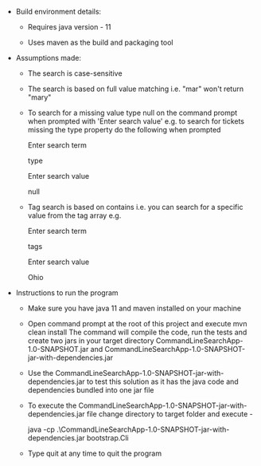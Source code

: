 - Build environment details:
    - Requires java version - 11

    - Uses maven as the build and packaging tool

- Assumptions made:
    - The search is case-sensitive

    - The search is based on full value matching i.e. "mar" won't return "mary"

    - To search for a missing value type null on the command prompt when prompted with 
        'Enter search value' e.g. to search for tickets missing the type property do the following when prompted
        
        Enter search term
        
        type
        
        Enter search value
        
        null
    
    - Tag search is based on contains i.e. you can search for a specific value from the
      tag array e.g.
      
      Enter search term
      
      tags
      
      Enter search value
      
      Ohio

- Instructions to run the program
    - Make sure you have java 11 and maven installed on your machine
    
    - Open command prompt at the root of this project and execute mvn clean install
      The command will compile the code, run the tests and create two jars in your target directory 
      CommandLineSearchApp-1.0-SNAPSHOT.jar and CommandLineSearchApp-1.0-SNAPSHOT-jar-with-dependencies.jar
    
    - Use the CommandLineSearchApp-1.0-SNAPSHOT-jar-with-dependencies.jar to test this solution as it has
      the java code and dependencies bundled into one jar file

    - To execute the CommandLineSearchApp-1.0-SNAPSHOT-jar-with-dependencies.jar file change directory
      to target folder and execute - 
      
      java -cp .\CommandLineSearchApp-1.0-SNAPSHOT-jar-with-dependencies.jar bootstrap.Cli

    - Type quit at any time to quit the program
